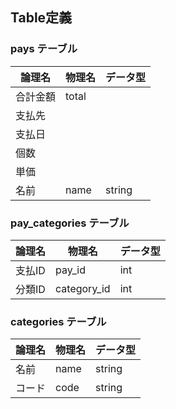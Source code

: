 ## Table定義

### pays テーブル

|論理名 | 物理名 | データ型|
|------|-------|-------|
|合計金額|total||
|支払先|||
|支払日|||
|個数|||
|単価|||
|名前|name|string|

### pay_categories テーブル

|論理名 | 物理名 | データ型|
|------|-------|-------|
|支払ID|pay_id|int|
|分類ID|category_id|int|

### categories テーブル

|論理名 | 物理名 | データ型|
|------|-------|-------|
|名前|name|string|
|コード|code|string|